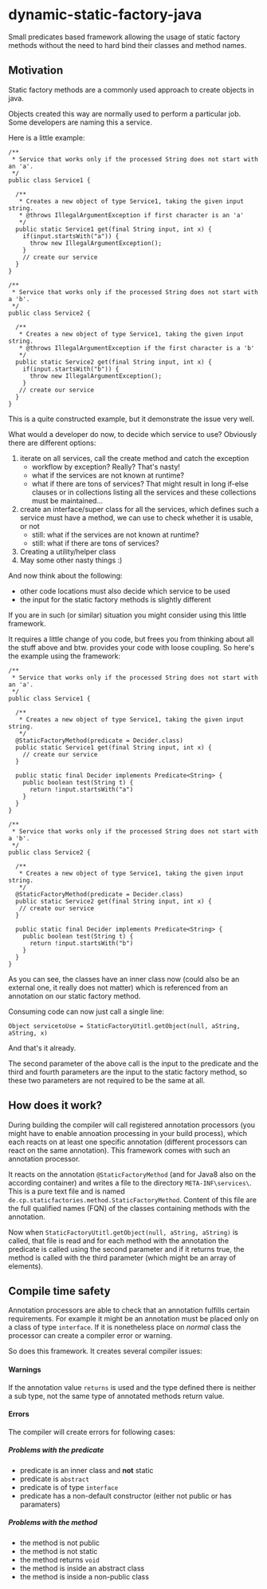 # dynamic-static-factory-java
Small predicates based framework allowing the usage of static factory methods without the need to hard bind their classes and method names.

## Motivation
Static factory methods are a commonly used approach to create objects in java.

Objects created this way are normally used to perform a particular job. Some developers are naming this a service.

Here is a little example:
```
/**
 * Service that works only if the processed String does not start with an 'a'.
 */
public class Service1 {
  
  /**
   * Creates a new object of type Service1, taking the given input string.
   * @throws IllegalArgumentException if first character is an 'a'
   */
  public static Service1 get(final String input, int x) {
    if(input.startsWith("a")) {
      throw new IllegalArgumentException();
    }
    // create our service
  }
}

/**
 * Service that works only if the processed String does not start with a 'b'.
 */
public class Service2 {
  
  /**
   * Creates a new object of type Service1, taking the given input string.
   * @throws IllegalArgumentException if the first character is a 'b'
   */
  public static Service2 get(final String input, int x) {
    if(input.startsWith("b")) {
      throw new IllegalArgumentException();
    }
   // create our service
  }
}
```
This is a quite constructed example, but it demonstrate the issue very well.

What would a developer do now, to decide which service to use?
Obviously there are different options:
1. iterate on all services, call the create method and catch the exception
   - workflow by exception? Really? That's nasty!
   - what if the services are not known at runtime?
   - what if there are tons of services? That might result in long if-else clauses or in collections listing all the services and these collections must be maintained...
2. create an interface/super class for all the services, which defines such a service must have a method, we can use to check whether it is usable, or not
   - still: what if the services are not known at runtime?
   - still: what if there are tons of services?
3. Creating a utility/helper class
4. May some other nasty things :)

And now think about the following:
- other code locations must also decide which service to be used
- the input for the static factory methods is slightly different

If you are in such (or similar) situation you might consider using this little framework.

It requires a little change of you code, but frees you from thinking about all the stuff above and btw. provides your code with loose coupling.
So here's the example using the framework:
```
/**
 * Service that works only if the processed String does not start with an 'a'.
 */
public class Service1 {
  
  /**
   * Creates a new object of type Service1, taking the given input string.
   */
  @StaticFactoryMethod(predicate = Decider.class)
  public static Service1 get(final String input, int x) {
    // create our service
  }

  public static final Decider implements Predicate<String> {
    public boolean test(String t) {
      return !input.startsWith("a")
    }
  }
}

/**
 * Service that works only if the processed String does not start with a 'b'.
 */
public class Service2 {
  
  /**
   * Creates a new object of type Service1, taking the given input string.
   */
  @StaticFactoryMethod(predicate = Decider.class)
  public static Service2 get(final String input, int x) {
   // create our service
  }
  
  public static final Decider implements Predicate<String> {
    public boolean test(String t) {
      return !input.startsWith("b")
    }
  }
}
```

As you can see, the classes have an inner class now (could also be an external one, it really does not matter) which is referenced from an annotation on our static factory method.

Consuming code can now just call a single line:

`Object servicetoUse = StaticFactoryUtitl.getObject(null, aString, aString, x)`

And that's it already.

The second parameter of the above call is the input to the predicate and the third and fourth parameters are the input to the static factory method, so these two parameters are not required to be the same at all.

## How does it work?
During building the compiler will call registered annotation processors (you might have to enable annoation processing in your build process), which each reacts on at least one specific annotation (different processors can react on the same annotation). This framework comes with such an annotation processor.

It reacts on the annotation `@StaticFactoryMethod` (and for Java8 also on the according container) and writes a file to the directory `META-INF\services\`. This is a pure text file and is named `de.cp.staticfactories.method.StaticFactoryMethod`. Content of this file are the full qualified names (FQN) of the classes containing methods with the annotation.

Now when `StaticFactoryUtitl.getObject(null, aString, aString)` is called, that file is read and for each method with the annotation the predicate is called using the second parameter and if it returns true, the method is called with the third parameter (which might be an array of elements).

## Compile time safety
Annotation processors are able to check that an annotation fulfills certain requirements. For example it might be an annotation must be placed only on a class of type `interface`. If it is nonetheless place on *normal* class the processor can create a compiler error or warning.

So does this framework. It creates several compiler issues:
#### Warnings
If the annotation value `returns` is used and the type defined there is neither a sub type, not the same type of annotated methods return value.
#### Errors
The compiler will create errors for following cases:
##### Problems with the predicate
- predicate is an inner class and **not** static
- predicate is `abstract`
- predicate is of type `interface`
- predicate has a non-default constructor (either not public or has paramaters)
##### Problems with the method
- the method is not public
- the method is not static
- the method returns `void`
- the method is inside an abstract class
- the method is inside a non-public class
